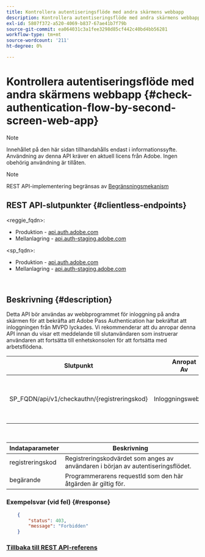 ```yaml
---
title: Kontrollera autentiseringsflöde med andra skärmens webbapp
description: Kontrollera autentiseringsflöde med andra skärmens webbapp
exl-id: 5807f372-a520-4069-b837-67ae41b7f79b
source-git-commit: ea064031c3a1fee3298d85cf442c40bd4bb56281
workflow-type: tm+mt
source-wordcount: '211'
ht-degree: 0%

---
```


# Kontrollera autentiseringsflöde med andra skärmens webbapp {#check-authentication-flow-by-second-screen-web-app}

>[!NOTE]
>
>Innehållet på den här sidan tillhandahålls endast i informationssyfte. Användning av denna API kräver en aktuell licens från Adobe. Ingen obehörig användning är tillåten.

>[!NOTE]
>
> REST API-implementering begränsas av [Begränsningsmekanism](/help/authentication/throttling-mechanism.md)

## REST API-slutpunkter {#clientless-endpoints}

&lt;reggie_fqdn>:

* Produktion - [api.auth.adobe.com](http://api.auth.adobe.com/)
* Mellanlagring - [api.auth-staging.adobe.com](http://api.auth-staging.adobe.com/)

&lt;sp_fqdn>:

* Produktion - [api.auth.adobe.com](http://api.auth.adobe.com/)
* Mellanlagring - [api.auth-staging.adobe.com](http://api.auth-staging.adobe.com/)

</br>

## Beskrivning {#description}

Detta API bör användas av webbprogrammet för inloggning på andra skärmen för att bekräfta att Adobe Pass Authentication har bekräftat att inloggningen från MVPD lyckades. Vi rekommenderar att du anropar denna API innan du visar ett meddelande till slutanvändaren som instruerar användaren att fortsätta till enhetskonsolen för att fortsätta med arbetsflödena.


| Slutpunkt | Anropat  </br>Av | Indata   </br>Parametrar | HTTP  </br>Metod | Svar | HTTP  </br>Svar |
| --- | --- | --- | --- | --- | --- |
| SP_FQDN/api/v1/checkauthn/{registreringskod} | Inloggningswebbapp | 1. Registreringskod  </br>    (Bankomponent)</br>2.  begärande  </br>    (Obligatoriskt) | GET | XML eller JSON som innehåller felinformation om det misslyckas. | 200 - lyckades   </br>403 - Ej tillåtet |

</br>

| Indataparameter | Beskrivning |
| ----------------- | --------------------------------------------------------------------------------------------- |
| registreringskod | Registreringskodvärdet som anges av användaren i början av autentiseringsflödet. |
| begärande | Programmerarens requestId som den här åtgärden är giltig för. |


### Exempelsvar (vid fel) {#response}

```JSON
    {
        "status": 403,
        "message": "Forbidden"
    }
```

### [Tillbaka till REST API-referens](/help/authentication/rest-api-reference.md)

